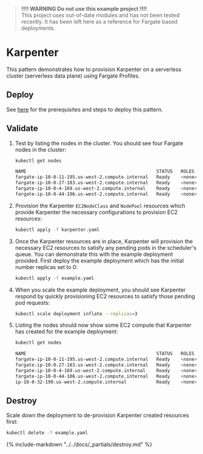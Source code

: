 >**!!!! WARNING Do not use this example project !!!!**</br>
This project uses out-of-date modules and has not been tested recently. It has been left here as a reference for Fargate based deployments.

# Karpenter

This pattern demonstrates how to provision Karpenter on a serverless cluster (serverless data plane) using Fargate Profiles.

## Deploy

See [here](https://aws-ia.github.io/terraform-aws-eks-blueprints/getting-started/#prerequisites) for the prerequisites and steps to deploy this pattern.

## Validate

1. Test by listing the nodes in the cluster. You should see four Fargate nodes in the cluster:

    ```sh
    kubectl get nodes

    NAME                                                STATUS   ROLES    AGE     VERSION
    fargate-ip-10-0-11-195.us-west-2.compute.internal   Ready    <none>   5m20s   v1.28.2-eks-f8587cb
    fargate-ip-10-0-27-183.us-west-2.compute.internal   Ready    <none>   5m2s    v1.28.2-eks-f8587cb
    fargate-ip-10-0-4-169.us-west-2.compute.internal    Ready    <none>   5m3s    v1.28.2-eks-f8587cb
    fargate-ip-10-0-44-106.us-west-2.compute.internal   Ready    <none>   5m12s   v1.28.2-eks-f8587cb
    ```

2. Provision the Karpenter `EC2NodeClass` and `NodePool` resources which provide Karpenter the necessary configurations to provision EC2 resources:

    ```sh
    kubectl apply -f karpenter.yaml
    ```

3. Once the Karpenter resources are in place, Karpenter will provision the necessary EC2 resources to satisfy any pending pods in the scheduler's queue. You can demonstrate this with the example deployment provided. First deploy the example deployment which has the initial number replicas set to 0:

    ```sh
    kubectl apply -f example.yaml
    ```

4. When you scale the example deployment, you should see Karpenter respond by quickly provisioning EC2 resources to satisfy those pending pod requests:

    ```sh
    kubectl scale deployment inflate --replicas=3
    ```

5. Listing the nodes should now show some EC2 compute that Karpenter has created for the example deployment:

    ```sh
    kubectl get nodes

    NAME                                                STATUS   ROLES    AGE   VERSION
    fargate-ip-10-0-11-195.us-west-2.compute.internal   Ready    <none>   13m   v1.28.2-eks-f8587cb
    fargate-ip-10-0-27-183.us-west-2.compute.internal   Ready    <none>   12m   v1.28.2-eks-f8587cb
    fargate-ip-10-0-4-169.us-west-2.compute.internal    Ready    <none>   12m   v1.28.2-eks-f8587cb
    fargate-ip-10-0-44-106.us-west-2.compute.internal   Ready    <none>   13m   v1.28.2-eks-f8587cb
    ip-10-0-32-199.us-west-2.compute.internal           Ready    <none>   29s   v1.28.2-eks-a5df82a # <== EC2 created by Karpenter
    ```

## Destroy

Scale down the deployment to de-provision Karpenter created resources first:

```sh
kubectl delete -f example.yaml
```

{%
   include-markdown "../../docs/_partials/destroy.md"
%}
